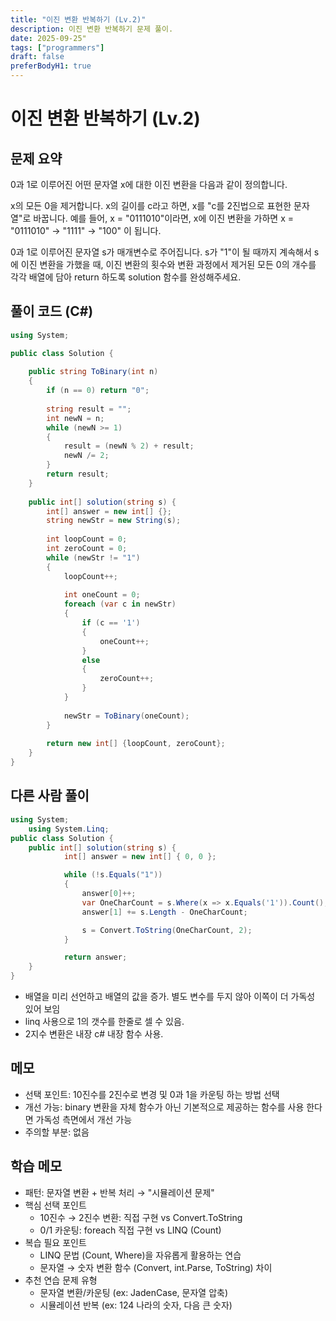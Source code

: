 ```yaml
---
title: "이진 변환 반복하기 (Lv.2)"
description: 이진 변환 반복하기 문제 풀이.
date: 2025-09-25"
tags: ["programmers"]
draft: false
preferBodyH1: true
---
```


# 이진 변환 반복하기 (Lv.2)

## 문제 요약

0과 1로 이루어진 어떤 문자열 x에 대한 이진 변환을 다음과 같이 정의합니다.

x의 모든 0을 제거합니다.
x의 길이를 c라고 하면, x를 "c를 2진법으로 표현한 문자열"로 바꿉니다.
예를 들어, x = "0111010"이라면, x에 이진 변환을 가하면 x = "0111010" -> "1111" -> "100" 이 됩니다.

0과 1로 이루어진 문자열 s가 매개변수로 주어집니다. s가 "1"이 될 때까지 계속해서 s에 이진 변환을 가했을 때, 이진 변환의 횟수와 변환 과정에서 제거된 모든 0의 개수를 각각 배열에 담아 return 하도록 solution 함수를 완성해주세요.

## 풀이 코드 (C#)

```csharp
using System;

public class Solution {
    
    public string ToBinary(int n)
    {
        if (n == 0) return "0";
        
        string result = "";
        int newN = n;
        while (newN >= 1)
        {
            result = (newN % 2) + result;
            newN /= 2;
        }
        return result;
    }
    
    public int[] solution(string s) {
        int[] answer = new int[] {};
        string newStr = new String(s);
        
        int loopCount = 0;
        int zeroCount = 0;
        while (newStr != "1")
        {
            loopCount++;
            
            int oneCount = 0;
            foreach (var c in newStr)
            {
                if (c == '1')
                {
                    oneCount++;
                }
                else
                {
                    zeroCount++;
                }
            }
            
            newStr = ToBinary(oneCount);
        }
        
        return new int[] {loopCount, zeroCount};
    }
}
```

## 다른 사람 풀이

```csharp
using System;
    using System.Linq;
public class Solution {
    public int[] solution(string s) {
            int[] answer = new int[] { 0, 0 };

            while (!s.Equals("1"))
            {
                answer[0]++;
                var OneCharCount = s.Where(x => x.Equals('1')).Count();
                answer[1] += s.Length - OneCharCount;

                s = Convert.ToString(OneCharCount, 2);
            }

            return answer;
    }
}
```

- 배열을 미리 선언하고 배열의 값을 증가. 별도 변수를 두지 않아 이쪽이 더 가독성 있어 보임
- linq 사용으로 1의 갯수를 한줄로 셀 수 있음.
- 2지수 변환은 내장 c# 내장 함수 사용.

## 메모

- 선택 포인트: 10진수를 2진수로 변경 및 0과 1을 카운팅 하는 방법 선택
- 개선 가능: binary 변환을 자체 함수가 아닌 기본적으로 제공하는 함수를 사용 한다면 가독성 측면에서 개선 가능 
- 주의할 부분: 없음

## 학습 메모

- 패턴: 문자열 변환 + 반복 처리 → "시뮬레이션 문제"
- 핵심 선택 포인트
  - 10진수 → 2진수 변환: 직접 구현 vs Convert.ToString
  - 0/1 카운팅: foreach 직접 구현 vs LINQ (Count)
- 복습 필요 포인트
  - LINQ 문법 (Count, Where)을 자유롭게 활용하는 연습
  - 문자열 → 숫자 변환 함수 (Convert, int.Parse, ToString) 차이
- 추천 연습 문제 유형
  - 문자열 변환/카운팅 (ex: JadenCase, 문자열 압축)
  - 시뮬레이션 반복 (ex: 124 나라의 숫자, 다음 큰 숫자)